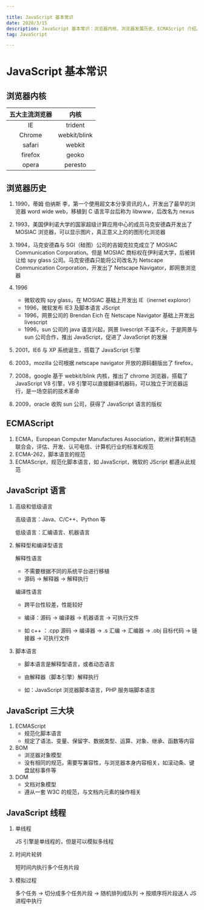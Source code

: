 ```yaml
---

title: JavaScript 基本常识
date: 2020/3/15
description: JavaScript 基本常识：浏览器内核、浏览器发展历史、ECMAScript 介绍、JavaScript 线程等
tag: JavaScript

---
```




# JavaScript 基本常识

## 浏览器内核

| 五大主流浏览器 |     内核     |
| :------------: | :----------: |
|       IE       |   trident    |
|     Chrome     | webkit/blink |
|     safari     |    webkit    |
|    firefox     |    geoko     |
|     opera      |   peresto    |

## 浏览器历史

1. 1990，蒂姆 伯纳斯 李，第一个使用超文本分享资讯的人，开发出了最早的浏览器 word wide web，移植到 C 语言平台后称为 libwww，后改名为 nexus
2. 1993，美国伊利诺大学的国家超级计算应用中心的成员马克安德森开发出了 MOSIAC 浏览器，可以显示图片，真正意义上的的图形化浏览器
3. 1994，马克安德森与 SGI（硅图）公司的吉姆克拉克成立了 MOSIAC Communication Corporation。但是 MOSIAC 商标权在伊利诺大学，后被转让给 spy glass 公司。马克安德森只能将公司改名为 Netscape Communication Corporation，开发出了 Netscape Navigator，即网景浏览器
4. 1996
   - 微软收购 spy glass，在 MOSIAC 基础上开发出 IE（inernet exploror）
   - 1996，微软发布 IE3 及脚本语言 JScript
   - 1996，网景公司的 Brendan Eich 在 Netscape Navigator 基础上开发出 livescript
   - 1996，sun 公司的 java 语言兴起，网景 livescript 不温不火，于是网景与 sun 公司合作，推出 JavaScript，促进了 JavaScript 的发展

5. 2001，IE6 与 XP 系统诞生，搭载了 JavaScript 引擎
6. 2003，mozilla 公司根据 netscape navigator 开放的源码翻版出了 firefox，
7. 2008，google 基于 webkit/blink 内核，推出了 chrome 浏览器，搭载了 JavaScript V8 引擎，V8 引擎可以直接翻译机器码，可以独立于浏览器运行，是一场空前的技术革命
8. 2009，oracle 收购 sun 公司，获得了 JavaScript 语言的版权

## ECMAScript

1. ECMA，European Computer Manufactures Association，欧洲计算机制造联合会，评估、开发、认可电信、计算机行业的标准和规范
2. ECMA-262，脚本语言的规范
3. ECMAScript，规范化脚本语言，如 JavaScript，微软的 JScript 都遵从此规范

## JavaScript 语言

1. 高级和低级语言

   高级语言：Java、C/C++、Python 等

   低级语言：汇编语言、机器语言

2. 解释型和编译型语言

   解释性语言

   - 不需要根据不同的系统平台进行移植
   - 源码 -> 解释器 -> 解释执行

   编译性语言

   - 跨平台性较差，性能较好

   - 编译：源码 -> 编译器 -> 机器语言 -> 可执行文件
   - 如 c++ ：.cpp 源码 -> 编译器 -> .s 汇编 -> 汇编器 -> .obj 目标代码 -> 链接器 -> 可执行文件

3. 脚本语言

   - 脚本语言是解释型语言，或者动态语言

   - 由解释器（脚本引擎）解释执行
   - 如：JavaScript 浏览器脚本语言，PHP 服务端脚本语言

## JavaScript 三大块

1. ECMAScript
   - 规范化脚本语言
   - 规定了语法、变量、保留字、数据类型、运算、对象、继承、函数等内容
2. BOM
   - 浏览器对象模型
   - 没有相同的规范，需要写兼容性，与浏览器本身内容相关，如滚动条、键盘鼠标事件等
3. DOM
   - 文档对象模型
   - 遵从一套 W3C 的规范，与文档内元素的操作相关

## JavaScript 线程

1. 单线程

   JS 引擎是单线程的，但是可以模拟多线程

2. 时间片轮转

   短时间内执行多个任务片段

3. 模拟过程

   多个任务 -> 切分成多个任务片段 -> 随机排列成队列 -> 按顺序将片段送人 JS 进程中执行